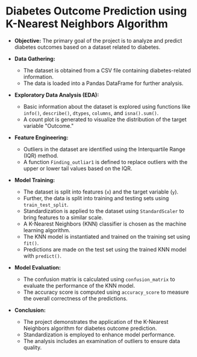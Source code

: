 # Diabetes Outcome Prediction using K-Nearest Neighbors Algorithm
- **Objective:** The primary goal of the project is to analyze and predict diabetes outcomes based on a dataset related to diabetes.

- **Data Gathering:**
  - The dataset is obtained from a CSV file containing diabetes-related information.
  - The data is loaded into a Pandas DataFrame for further analysis.

- **Exploratory Data Analysis (EDA):**
  - Basic information about the dataset is explored using functions like `info()`, `describe()`, `dtypes`, `columns`, and `isna().sum()`.
  - A count plot is generated to visualize the distribution of the target variable "Outcome."

- **Feature Engineering:**
  - Outliers in the dataset are identified using the Interquartile Range (IQR) method.
  - A function `Finding_outliar1` is defined to replace outliers with the upper or lower tail values based on the IQR.

- **Model Training:**
  - The dataset is split into features (`x`) and the target variable (`y`).
  - Further, the data is split into training and testing sets using `train_test_split`.
  - Standardization is applied to the dataset using `StandardScaler` to bring features to a similar scale.
  - A K-Nearest Neighbors (KNN) classifier is chosen as the machine learning algorithm.
  - The KNN model is instantiated and trained on the training set using `fit()`.
  - Predictions are made on the test set using the trained KNN model with `predict()`.

- **Model Evaluation:**
  - The confusion matrix is calculated using `confusion_matrix` to evaluate the performance of the KNN model.
  - The accuracy score is computed using `accuracy_score` to measure the overall correctness of the predictions.

- **Conclusion:**
  - The project demonstrates the application of the K-Nearest Neighbors algorithm for diabetes outcome prediction.
  - Standardization is employed to enhance model performance.
  - The analysis includes an examination of outliers to ensure data quality.
